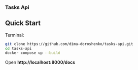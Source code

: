 ### Tasks Api

## Quick Start

Terminal:

```bash
git clone https://github.com/dima-doroshenko/tasks-api.git
cd tasks-api
docker compose up --build
```

Open **http://localhost:8000/docs**